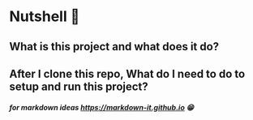 # Nutshell 🌰

## What is this project and what does it do?

## After I clone this repo, What do I need to do to setup and run this project?

##### for markdown ideas https://markdown-it.github.io 😁